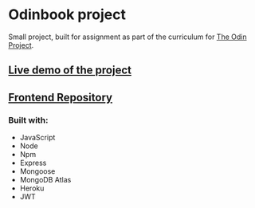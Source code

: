 # Odinbook project

Small project, built for assignment as part of the curriculum for [The Odin Project](https://www.theodinproject.com/).

## [Live demo of the project](https://sebapkfd.github.io/odinbook)

## [Frontend Repository](https://github.com/sebapkfd/odinbook)

### Built with: 
* JavaScript
* Node
* Npm
* Express
* Mongoose
* MongoDB Atlas
* Heroku
* JWT
